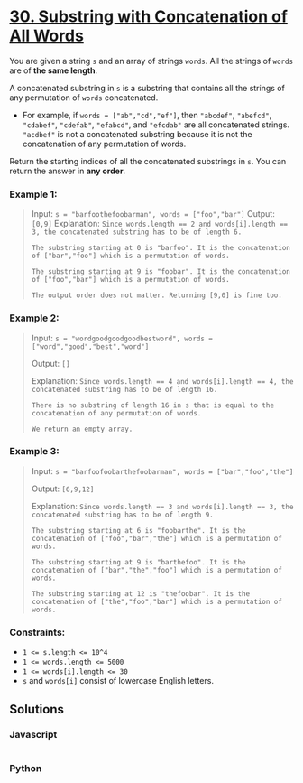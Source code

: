 # [30. Substring with Concatenation of All Words](https://leetcode.com/problems/substring-with-concatenation-of-all-words/description/)

You are given a string `s` and an array of strings `words`. All the strings of `words` are of **the same length**.

A concatenated substring in `s` is a substring that contains all the strings of any permutation of `words` concatenated.

- For example, if `words = ["ab","cd","ef"]`, then `"abcdef"`, `"abefcd"`, `"cdabef"`, `"cdefab"`, `"efabcd"`, and `"efcdab"` are all concatenated strings. `"acdbef"` is not a concatenated substring because it is not the concatenation of any permutation of words.

Return the starting indices of all the concatenated substrings in `s`. You can return the answer in **any order**.


### Example 1:
> Input: `s = "barfoothefoobarman", words = ["foo","bar"]`
> Output: `[0,9]`
> Explanation: `Since words.length == 2 and words[i].length == 3, the concatenated substring has to be of length 6.`
>
> `The substring starting at 0 is "barfoo". It is the concatenation of ["bar","foo"] which is a permutation of words.`
>
> `The substring starting at 9 is "foobar". It is the concatenation of ["foo","bar"] which is a permutation of words.`
>
> `The output order does not matter. Returning [9,0] is fine too.`


### Example 2:
> Input: `s = "wordgoodgoodgoodbestword", words = ["word","good","best","word"]`
>
> Output: `[]`
>
> Explanation: `Since words.length == 4 and words[i].length == 4, the concatenated substring has to be of length 16.`
>
> `There is no substring of length 16 in s that is equal to the concatenation of any permutation of words.`
>
> `We return an empty array.`


### Example 3:
> Input: `s = "barfoofoobarthefoobarman", words = ["bar","foo","the"]`
>
> Output: `[6,9,12]`
>
> Explanation: `Since words.length == 3 and words[i].length == 3, the concatenated substring has to be of length 9.`
>
> `The substring starting at 6 is "foobarthe". It is the concatenation of ["foo","bar","the"] which is a permutation of words.`
>
> `The substring starting at 9 is "barthefoo". It is the concatenation of ["bar","the","foo"] which is a permutation of words.`
>
> `The substring starting at 12 is "thefoobar". It is the concatenation of ["the","foo","bar"] which is a permutation of words.`
 

### Constraints:
- `1 <= s.length <= 10^4`
- `1 <= words.length <= 5000`
- `1 <= words[i].length <= 30`
- `s` and `words[i]` consist of lowercase English letters.


## Solutions

### Javascript
```javascript

```

### Python
```python

```